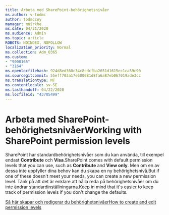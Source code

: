 ```yaml
---
title: Arbeta med SharePoint-behörighetsnivåer
ms.author: v-todmc
author: todmccoy
manager: mnirkhe
ms.date: 04/21/2020
ms.audience: Admin
ms.topic: article
ROBOTS: NOINDEX, NOFOLLOW
localization_priority: Normal
ms.collection: Adm_O365
ms.custom:
- "9000165"
- "3164"
ms.openlocfilehash: 924d8ed360c34c8cdcfba2651d1615ec1ca59c90
ms.sourcegitcommit: 55eff703a17e500681d8fa6a87eb067019ade3cc
ms.translationtype: MT
ms.contentlocale: sv-SE
ms.lasthandoff: 04/22/2020
ms.locfileid: "43705499"
---
```

# <a name="working-with-sharepoint-permission-levels"></a><span data-ttu-id="52a14-102">Arbeta med SharePoint-behörighetsnivåer</span><span class="sxs-lookup"><span data-stu-id="52a14-102">Working with SharePoint permission levels</span></span>

<span data-ttu-id="52a14-103">SharePoint har standardbehörighetsnivåer som du kan använda, till exempel endast **Contribute** och **Visa**.</span><span class="sxs-lookup"><span data-stu-id="52a14-103">SharePoint comes with default permission levels that you can use, such as **Contribute** and **View only**.</span></span> <span data-ttu-id="52a14-104">Men om en av dessa inte uppfyller dina behov kan du skapa en ny behörighetsnivå.</span><span class="sxs-lookup"><span data-stu-id="52a14-104">But if one of these doesn't meet your needs, you can create a new permission level.</span></span> <span data-ttu-id="52a14-105">Tänk på att det är enklare att hålla reda på behörighetsnivåer om du inte ändrar standardinställningarna.</span><span class="sxs-lookup"><span data-stu-id="52a14-105">Keep in mind that it's easier to keep track of permission levels if you don't change the defaults.</span></span>

[<span data-ttu-id="52a14-106">Så här skapar och redigerar du behörighetsnivåer</span><span class="sxs-lookup"><span data-stu-id="52a14-106">How to create and edit permission levels</span></span>](https://docs.microsoft.com/sharepoint/how-to-create-and-edit-permission-levels)